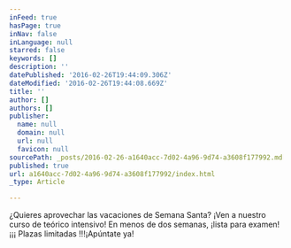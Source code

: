 ```yaml
---
inFeed: true
hasPage: true
inNav: false
inLanguage: null
starred: false
keywords: []
description: ''
datePublished: '2016-02-26T19:44:09.306Z'
dateModified: '2016-02-26T19:44:08.669Z'
title: ''
author: []
authors: []
publisher:
  name: null
  domain: null
  url: null
  favicon: null
sourcePath: _posts/2016-02-26-a1640acc-7d02-4a96-9d74-a3608f177992.md
published: true
url: a1640acc-7d02-4a96-9d74-a3608f177992/index.html
_type: Article

---
```

¿Quieres aprovechar las vacaciones de Semana Santa? ¡Ven a nuestro curso de teórico intensivo! En menos de dos semanas, ¡lista para examen! ¡¡¡ Plazas limitadas !!!¡Apúntate ya!